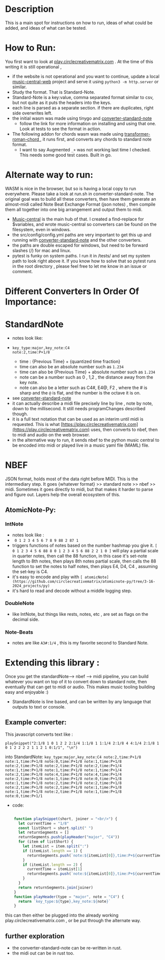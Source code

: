 # Description
This is a main spot for instructions on how to run, ideas of what could be added, and ideas of what can be tested. 

# How to Run: 
You first want to look at [play.circlecreativematrix.com](play.circlecreativematrix.com) . At the time of this writing it is still operational ,
- if the website is not operational and you want to continue, update a local [music-central-web](https://github.com/circlecreativematrix/music-central-web) project and serve it using
`python3 -m http.server` or similar.
- Study the format. That is Standard-Note.
- Standard-Note is a key:value, comma separated format similar to csv, but not quite as it puts the headers into the keys.
- each line is parsed as a separate section. if there are duplicates, right side overwrites left.
- the initial wasm was made using tinygo and [converter-standard-note](https://github.com/circlecreativematrix/converter-standard-note)
  - follow the link for more information on installing and using that one. Look at tests to see the format in action.
- The following addon for chords wasm was made using [transformer-roman-chord   ](https://github.com/circlecreativematrix/transformer-roman-chord) , it runs first, and converts any chords to standard note format.
  - I want to say Augmented `_+` was not working last time I checked. This needs some good test cases. Built in go.

# Alternate way to run:    
WASM is nice in the browser, but so is having a local copy to run everywhere. Please take a look at run.sh in converter-standard-note. 
The original goal was to build all these converters, then have them generate an almost-midi called Note Beat Exchange Format (json notes) , then compile them all together into one big arrangement and output them to midi. 
- [Music-central](https://github.com/circlecreativematrix/music-central) is the main hub of that. I created a find-replace for $variables, and wrote music-central so converters can be found on the filesystem, even in windows.
- the src/config/config.yml paths are very important to get this up and running with  [converter-standard-note](https://github.com/circlecreativematrix/converter-standard-note) and the other converters.
- the paths are double escaped for windows, but need to be forward slashes (/) for mac and linux.
- pytest is funky on system paths. I run it in /tests/ and set my system path to look right above it. If you know how to solve that so pytest runs in the root directory , please feel free to let me know in an issue or comment.

# Different Converters In Order Of Importance:
# StandardNote
- notes look like:
- ```
  key_type:major,key_note:C4
  note:2,time:P+1/8
  ```
  - time : {Previous Time} + {quantized time fraction}
  - time can also be an absolute number such as `1.234`
  - time can also be {Previous Time} + absolute number such as `1.234`
  - note can be a number such as 0 , 1,2 , the distance away from the key note.
  - note can also be a letter such as C4#, E4@, F2 , where the # is sharp and the `@` is flat, and the number is the octave it is on. 
- see [converter-standard-note](https://github.com/circlecreativematrix/converter-standard-note)
- it can actually describe a midi file precisely line by line , note by note, down to the millisecond.  It still needs programChanges described though.  
- it is a full text notation that can be used as an interim until midi is requested. This is what [https://play.circlecreativematrix.com](https://play.circlecreativematrix.com) uses, then converts to nbef, then to midi and audio on the web browser.
- in the alternative way to run, it sends nbef to the python music central to be encoded into midi or played live in a music yaml file (MAML) file. 
# NBEF 
JSON format, holds most of the data right before MIDI. This is the intermediary step. It goes {whatever format} >> standard note >> nbef >> midi. Sometimes it goes directly to midi, but that makes it harder to parse and figure out. Layers help the overall ecosystem of this. 
## AtomicNote-Py: 
### IntNote 
  - notes look like :
  - ``` 0 1 2 3 4 5 6 7 8 9 88 2 87 1```
  - triggers functions of notes based on the number hashmap you give it. `[ 0 1 2 3 4 5 6 88 8 0 1 2 3 4 5 6 88 2 2 1 0 ]` will play a partial scale in quarter notes, then call the 88 function, in this case it's set-note length to 8th notes,  then plays 8th notes partial scale, then calls the 88 function to set the notes to half notes, then plays E4, D4, C4 , assuming the set-key is C4.
  - it's easy to encode and play with `[ atomicNote](https://github.com/circlecreativematrix/atomicnote-py/tree/3-16-2024_projects/py)`
  - it's hard to read and decode without a middle logging step.
### DoubleNote 
 - like IntNote, but things like rests, notes, etc , are set as flags on the decimal side.
### Note-Beats
  - notes are like `A3#:1/4` , this is my favorite second to Standard Note.

# Extending this library : 
Once you get the standardNote--> nbef --> midi pipeline, you can build whatever you want on top of it to convert down to standard note, then eventually that can get to midi or audio. This makes music tooling building easy and enjoyable :) 
- StandardNote is line based, and can be written by any language that outputs to text or console.

## Example converter: 
This javascript converts text like : 
```
playSnippet("2:1/8 1 0 1 2 2 2:1/4 1:1/8 1 1:1/4 2:1/8 4 4:1/4 2:1/8 1 0 1 2 2 2 2 1 1 2 1 0:1/1", "\n")
```
into StandardNote:
     ```
key_type:major,key_note:C4
note:2,time:P+1/8
note:1,time:P+1/8
note:0,time:P+1/8
note:1,time:P+1/8
note:2,time:P+1/8
note:2,time:P+1/8
note:2,time:P+1/4
note:1,time:P+1/8
note:1,time:P+1/8
note:1,time:P+1/4
note:2,time:P+1/8
note:4,time:P+1/8
note:4,time:P+1/4
note:2,time:P+1/8
note:1,time:P+1/8
note:0,time:P+1/8
note:1,time:P+1/8
note:2,time:P+1/8
note:2,time:P+1/8
note:2,time:P+1/8
note:2,time:P+1/8
note:1,time:P+1/8
note:1,time:P+1/8
note:2,time:P+1/8
note:1,time:P+1/8
note:0,time:P+1/1
     ```
- code: 
```javascript
   
    function playSnippet(short, joiner = "<br/>") {
      let currentTime = "1/8"
      const listShort = short.split(" ")
      let returnSegments = []
      returnSegments.push(playHeader("major", "C4"))
      for (item of listShort) {
        let itemList = item.split(":")
        if (itemList.length == 1) {
          returnSegments.push(`note:${itemList[0]},time:P+${currentTime}`)
        }
        if (itemList.length == 2) {
          currentTime = itemList[1]
          returnSegments.push(`note:${itemList[0]},time:P+${currentTime}`)
        }
      }
      return returnSegments.join(joiner)
    }
    function playHeader(type = "major", note = "C4") {
      return `key_type:${type},key_note:${note}`
    }
```
this can then either be plugged into the already working play.circlecreativematrix.com , or be put through the alternate way. 
## further exploration
- the converter-standard-note can be re-written in rust.
- the midi out can be in rust too.
  


